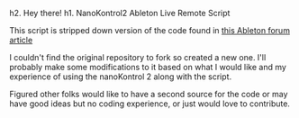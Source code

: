 h2. Hey there!
h1. NanoKontrol2 Ableton Live Remote Script

This script is stripped down version of the code found in [this Ableton forum article](https://forum.ableton.com/viewtopic.php?f=1&t=193316)

I couldn't find the original repository to fork so created a new one. I'll probably make some modifications to it based on what I would like and my experience of using the nanoKontrol 2 along with the script. 

Figured other folks would like to have a second source for the code or may have good ideas but no coding experience, or just would love to contribute. 
